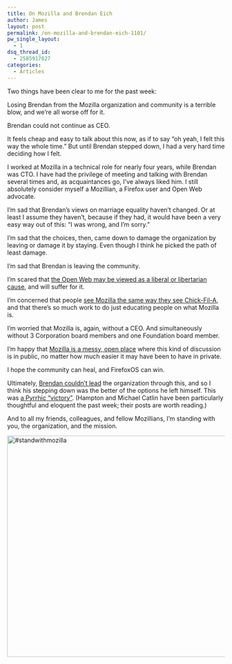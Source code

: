 ```yaml
---
title: On Mozilla and Brendan Eich
author: James
layout: post
permalink: /on-mozilla-and-brendan-eich-1101/
pw_single_layout:
  - 1
dsq_thread_id:
  - 2585917827
categories:
  - Articles
---
```

Two things have been clear to me for the past week:

Losing Brendan from the Mozilla organization and community is a terrible blow, and we&#8217;re all worse off for it.

Brendan could not continue as CEO.

It feels cheap and easy to talk about this now, as if to say &#8220;oh yeah, I felt this way the whole time.&#8221; But until Brendan stepped down, I had a very hard time deciding how I felt.

I worked at Mozilla in a technical role for nearly four years, while Brendan was CTO. I have had the privilege of meeting and talking with Brendan several times and, as acquaintances go, I&#8217;ve always liked him. I still absolutely consider myself a Mozillian, a Firefox user and Open Web advocate.

I&#8217;m sad that Brendan&#8217;s views on marriage equality haven&#8217;t changed. Or at least I assume they haven&#8217;t, because if they had, it would have been a very easy way out of this: &#8220;I was wrong, and I&#8217;m sorry.&#8221;

I&#8217;m sad that the choices, then, came down to damage the organization by leaving or damage it by staying. Even though I think he picked the path of least damage.

I&#8217;m sad that Brendan is leaving the community.

I&#8217;m scared that [the Open Web may be viewed as a liberal or libertarian cause][1], and will suffer for it.

I&#8217;m concerned that people [see Mozilla the same way they see Chick-Fil-A][2], and that there&#8217;s so much work to do just educating people on what Mozilla is.

I&#8217;m worried that Mozilla is, again, without a CEO. And simultaneously without 3 Corporation board members and one Foundation board member.

I&#8217;m happy that [Mozilla is a messy, open place][3] where this kind of discussion is in public, no matter how much easier it may have been to have in private.

I hope the community can heal, and FirefoxOS can win.

Ultimately, [Brendan couldn&#8217;t lead][4] the organization through this, and so I think his stepping down was the better of the options he left himself. This was [a Pyrrhic &#8220;victory&#8221;][5]. (Hampton and Michael Catlin have been particularly thoughtful and eloquent the past week; their posts are worth reading.)

And to all my friends, colleagues, and fellow Mozillians, I&#8217;m standing with you, the organization, and the mission.

<img src="http://coffeeonthekeyboard.com/wp-content/uploads/2014/04/mozlove.png" alt="#standwithmozilla" width="512" height="512" class="aligncenter size-full wp-image-1103" />

 [1]: http://incisive.nu/2014/thinking-about-mozilla/
 [2]: http://www.benmoskowitz.com/?p=971
 [3]: http://commonspace.wordpress.com/2014/03/30/mozilla-is-messy/
 [4]: http://words.tofumatt.com/2014/04/03/the-need-to-lead/
 [5]: http://www.teamrarebit.com/blog/2014/04/03/a-sad-victory